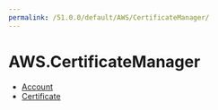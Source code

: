 ```yaml
---
permalink: /51.0.0/default/AWS/CertificateManager/
---
```


# AWS.CertificateManager



* [Account](Account.md)
* [Certificate](Certificate.md)